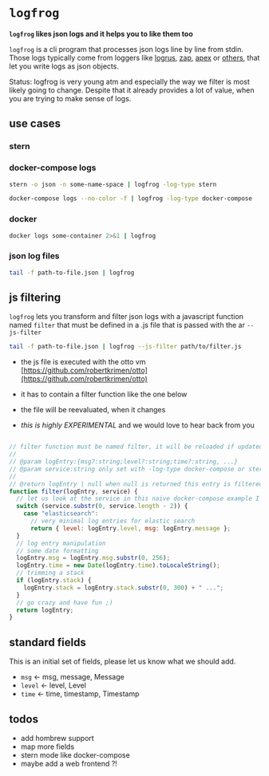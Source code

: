 # `logfrog`


**`logfrog` likes json logs and it helps you to like them too**

`logfrog` is a cli program that processes json logs line by line from stdin. Those logs typically come from loggers like [logrus](https://github.com/Sirupsen/logrus), [zap](https://github.com/uber-go/zap), [apex](https://github.com/apex/log) or [others](https://github.com/topics/structured-logging), that let you write logs as json objects.

Status: logfrog is very young atm and especially the way we filter is most likely going to change. Despite that it already provides a lot of value, when you are trying to make sense of logs.

## use cases

### stern

### docker-compose logs

```bash
stern -o json -n some-name-space | logfrog -log-type stern
```

```bash
docker-compose logs --no-color -f | logfrog -log-type docker-compose
```

### docker

```bash
docker logs some-container 2>&1 | logfrog
```

### json log files

```bash
tail -f path-to-file.json | logfrog
```

## js filtering

`logfrog` lets you transform and filter json logs with a javascript function named `filter` that must be defined in a .js file that is passed with the ar `--js-filter`

```bash
tail -f path-to-file.json | logfrog --js-filter path/to/filter.js
```

- the js file is executed with the otto vm [https://github.com/robertkrimen/otto](https://github.com/robertkrimen/otto)

- it has to contain a filter function like the one below

- the file will be reevaluated, when it changes

- *this is highly EXPERIMENTAL* and we would love to hear back from you

  

```JavaScript

// filter function must be named filter, it will be reloaded if updated
//
// @param logEntry:{msg?:string;level?:string;time?:string, ...}
// @param service:string only set with -log-type docker-compose or stern
//
// @return logEntry | null when null is returned this entry is filtered out
function filter(logEntry, service) {
  // let us look at the service in this naive docker-compose example I butcher the name
  switch (service.substr(0, service.length - 2)) {
    case "elasticsearch":
      // very minimal log entries for elastic search
      return { level: logEntry.level, msg: logEntry.message };
  }
  // log entry manipulation
  // some date formatting
  logEntry.msg = logEntry.msg.substr(0, 256);
  logEntry.time = new Date(logEntry.time).toLocaleString();
  // trimming a stack
  if (logEntry.stack) {
    logEntry.stack = logEntry.stack.substr(0, 300) + " ...";
  }
  // go crazy and have fun ;)
  return logEntry;
}


```

## standard fields

This is an initial set of fields, please let us know what we should add.

- `msg` <- msg, message, Message
- `level` <- level, Level
- `time` <- time, timestamp, Timestamp
  

## todos

- add hombrew support
- map more fields
- stern mode like docker-compose
- maybe add a web frontend ?!